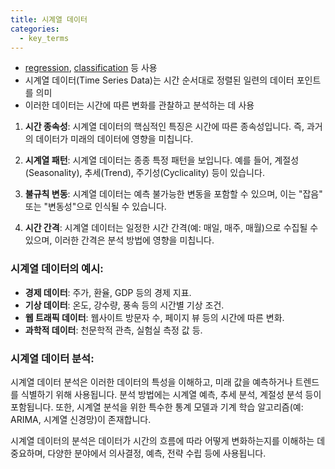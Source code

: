 ```yaml
---
title: 시계열 데이터
categories:
  - key_terms
---
```


- [regression](https://code7ssage.github.io/key_terms/regression/), [classification](https://code7ssage.github.io/key_terms/classification/) 등 사용
- 시계열 데이터(Time Series Data)는 시간 순서대로 정렬된 일련의 데이터 포인트를 의미 
- 이러한 데이터는 시간에 따른 변화를 관찰하고 분석하는 데 사용

1. **시간 종속성**: 시계열 데이터의 핵심적인 특징은 시간에 따른 종속성입니다. 즉, 과거의 데이터가 미래의 데이터에 영향을 미칩니다.
    
2. **시계열 패턴**: 시계열 데이터는 종종 특정 패턴을 보입니다. 예를 들어, 계절성(Seasonality), 추세(Trend), 주기성(Cyclicality) 등이 있습니다.
    
3. **불규칙 변동**: 시계열 데이터는 예측 불가능한 변동을 포함할 수 있으며, 이는 "잡음" 또는 "변동성"으로 인식될 수 있습니다.
    
4. **시간 간격**: 시계열 데이터는 일정한 시간 간격(예: 매일, 매주, 매월)으로 수집될 수 있으며, 이러한 간격은 분석 방법에 영향을 미칩니다.
    

### 시계열 데이터의 예시:

- **경제 데이터**: 주가, 환율, GDP 등의 경제 지표.
- **기상 데이터**: 온도, 강수량, 풍속 등의 시간별 기상 조건.
- **웹 트래픽 데이터**: 웹사이트 방문자 수, 페이지 뷰 등의 시간에 따른 변화.
- **과학적 데이터**: 천문학적 관측, 실험실 측정 값 등.

### 시계열 데이터 분석:

시계열 데이터 분석은 이러한 데이터의 특성을 이해하고, 미래 값을 예측하거나 트렌드를 식별하기 위해 사용됩니다. 분석 방법에는 시계열 예측, 추세 분석, 계절성 분석 등이 포함됩니다. 또한, 시계열 분석을 위한 특수한 통계 모델과 기계 학습 알고리즘(예: ARIMA, 시계열 신경망)이 존재합니다.

시계열 데이터의 분석은 데이터가 시간의 흐름에 따라 어떻게 변화하는지를 이해하는 데 중요하며, 다양한 분야에서 의사결정, 예측, 전략 수립 등에 사용됩니다.
